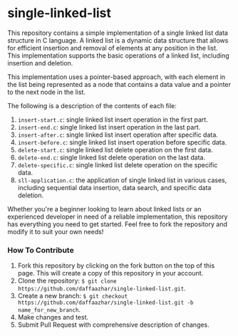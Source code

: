 # single-linked-list
This repository contains a simple implementation of a single linked list data structure in C language. A linked list is a dynamic data structure that allows for efficient insertion and removal of elements at any position in the list. This implementation supports the basic operations of a linked list, including insertion and deletion.

This implementation uses a pointer-based approach, with each element in the list being represented as a node that contains a data value and a pointer to the next node in the list.

The following is a description of the contents of each file:
1. `insert-start.c`: single linked list insert operation in the first part.
2. `insert-end.c`: single linked list insert operation in the last part.
3. `insert-after.c`: single linked list insert operation after specific data.
4. `insert-before.c`: single linked list insert operation before specific data.
5. `delete-start.c`: single linked list delete operation on the first data.
6. `delete-end.c`: single linked list delete operation on the last data.
7. `delete-specific.c`: single linked list delete operation on the specific data.
8. `sll-application.c`: the application of single linked list in various cases, including sequential data insertion, data search, and specific data deletion.

Whether you're a beginner looking to learn about linked lists or an experienced developer in need of a reliable implementation, this repository has everything you need to get started. Feel free to fork the repository and modify it to suit your own needs!

### How To Contribute
1. Fork this repository by clicking on the fork button on the top of this page. This will create a copy of this repository in your account.
2. Clone the repository: `$ git clone https://github.com/daffaazhar/single-linked-list.git`.
3. Create a new branch: `$ git checkout https://github.com/daffaazhar/single-linked-list.git -b name_for_new_branch`.
4. Make changes and test.
5. Submit Pull Request with comprehensive description of changes.
